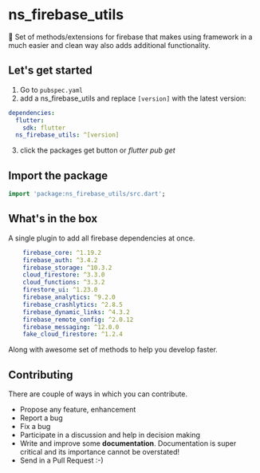 # ns_firebase_utils

🦾 Set of methods/extensions for firebase that makes using framework in a much easier and clean way also adds additional functionality.

## Let's get started

1. Go to `pubspec.yaml` 
2. add a ns_firebase_utils and replace `[version]` with the latest version:  

```yaml
dependencies:
  flutter:
    sdk: flutter
  ns_firebase_utils: ^[version]
```
3. click the packages get button or *flutter pub get*  

## Import the package

```dart
import 'package:ns_firebase_utils/src.dart';
```

## What's in the box

 A single plugin to add all firebase dependencies at once.

```yaml
    firebase_core: ^1.19.2
    firebase_auth: ^3.4.2
    firebase_storage: ^10.3.2
    cloud_firestore: ^3.3.0
    cloud_functions: ^3.3.2
    firestore_ui: ^1.23.0
    firebase_analytics: ^9.2.0
    firebase_crashlytics: ^2.8.5
    firebase_dynamic_links: ^4.3.2
    firebase_remote_config: ^2.0.12
    firebase_messaging: ^12.0.0
    fake_cloud_firestore: ^1.2.4
```

 Along with awesome set of methods to help you develop faster.


## Contributing

There are couple of ways in which you can contribute.
- Propose any feature, enhancement
- Report a bug
- Fix a bug
- Participate in a discussion and help in decision making
- Write and improve some **documentation**. Documentation is super critical and its importance
  cannot be overstated!
- Send in a Pull Request :-)